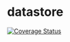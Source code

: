 # datastore
[![Coverage Status](https://coveralls.io/repos/github/brotherlogic/datastore/badge.svg)](https://coveralls.io/github/brotherlogic/datastore)
